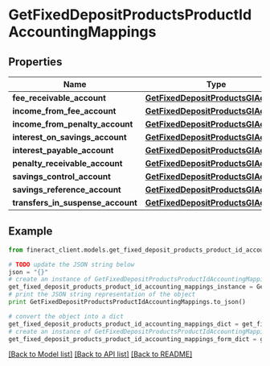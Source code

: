 # GetFixedDepositProductsProductIdAccountingMappings


## Properties

Name | Type | Description | Notes
------------ | ------------- | ------------- | -------------
**fee_receivable_account** | [**GetFixedDepositProductsGlAccount**](GetFixedDepositProductsGlAccount.md) |  | [optional] 
**income_from_fee_account** | [**GetFixedDepositProductsGlAccount**](GetFixedDepositProductsGlAccount.md) |  | [optional] 
**income_from_penalty_account** | [**GetFixedDepositProductsGlAccount**](GetFixedDepositProductsGlAccount.md) |  | [optional] 
**interest_on_savings_account** | [**GetFixedDepositProductsGlAccount**](GetFixedDepositProductsGlAccount.md) |  | [optional] 
**interest_payable_account** | [**GetFixedDepositProductsGlAccount**](GetFixedDepositProductsGlAccount.md) |  | [optional] 
**penalty_receivable_account** | [**GetFixedDepositProductsGlAccount**](GetFixedDepositProductsGlAccount.md) |  | [optional] 
**savings_control_account** | [**GetFixedDepositProductsGlAccount**](GetFixedDepositProductsGlAccount.md) |  | [optional] 
**savings_reference_account** | [**GetFixedDepositProductsGlAccount**](GetFixedDepositProductsGlAccount.md) |  | [optional] 
**transfers_in_suspense_account** | [**GetFixedDepositProductsGlAccount**](GetFixedDepositProductsGlAccount.md) |  | [optional] 

## Example

```python
from fineract_client.models.get_fixed_deposit_products_product_id_accounting_mappings import GetFixedDepositProductsProductIdAccountingMappings

# TODO update the JSON string below
json = "{}"
# create an instance of GetFixedDepositProductsProductIdAccountingMappings from a JSON string
get_fixed_deposit_products_product_id_accounting_mappings_instance = GetFixedDepositProductsProductIdAccountingMappings.from_json(json)
# print the JSON string representation of the object
print GetFixedDepositProductsProductIdAccountingMappings.to_json()

# convert the object into a dict
get_fixed_deposit_products_product_id_accounting_mappings_dict = get_fixed_deposit_products_product_id_accounting_mappings_instance.to_dict()
# create an instance of GetFixedDepositProductsProductIdAccountingMappings from a dict
get_fixed_deposit_products_product_id_accounting_mappings_form_dict = get_fixed_deposit_products_product_id_accounting_mappings.from_dict(get_fixed_deposit_products_product_id_accounting_mappings_dict)
```
[[Back to Model list]](../README.md#documentation-for-models) [[Back to API list]](../README.md#documentation-for-api-endpoints) [[Back to README]](../README.md)



